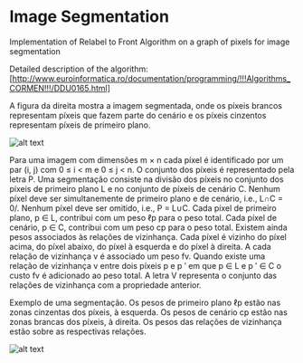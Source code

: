 # Image Segmentation
Implementation of Relabel to Front Algorithm on a graph of pixels for image segmentation

Detailed description of the algorithm: [http://www.euroinformatica.ro/documentation/programming/!!!Algorithms_CORMEN!!!/DDU0165.html]

A figura da direita
mostra a imagem segmentada, onde os píxeis brancos representam píxeis que fazem parte do
cenário e os píxeis cinzentos representam píxeis de primeiro plano.

![alt text](https://i.ibb.co/NVhHjcC/image-2019-07-03-19-29-24.png)

Para uma imagem com dimensões m × n cada píxel é identificado por um par (i, j) com
0 ≤ i < m e 0 ≤ j < n. O conjunto dos píxeis é representado pela letra P. Uma segmentação
consiste na divisão dos píxeis no conjunto dos píxeis de primeiro plano L e no conjunto de
píxeis de cenário C. Nenhum píxel deve ser simultanemente de primeiro plano e de cenário,
i.e., L∩C = 0/. Nenhum píxel deve ser omitido, i.e., P = L∪C. Cada píxel de primeiro plano,
p ∈ L, contribui com um peso ℓp para o peso total. Cada píxel de cenário, p ∈ C, contribui com
um peso cp para o peso total. Existem ainda pesos associados às relações de vizinhança. Cada
píxel é vizinho do píxel acima, do píxel abaixo, do píxel à esquerda e do píxel à direita.
A cada relação de vizinhança v é associado um peso fv. Quando existe uma relação de
vizinhança v entre dois píxeis p e p
′
em que p ∈ L e p
′ ∈ C o custo fv é adicionado ao peso
total. A letra V representa o conjunto das relações de vizinhança com a propriedade anterior.

Exemplo de uma segmentação. Os pesos de primeiro plano
ℓp estão nas zonas cinzentas dos píxeis, à esquerda. Os pesos de cenário cp estão nas zonas
brancas dos píxeis, à direita. Os pesos das relações de vizinhança estão sobre as respectivas
relações.

![alt text](https://i.ibb.co/MD8hqb7/image-2019-07-03-19-35-10.png)

